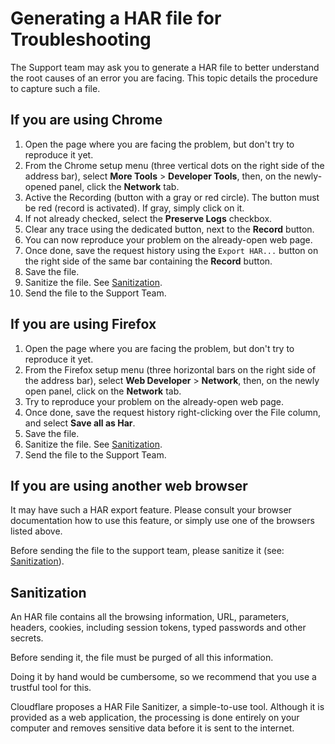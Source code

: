 # Generating a HAR file for Troubleshooting

The Support team may ask you to generate a HAR file to better understand the root causes of an error you are facing. This topic details the procedure to capture such a file.

## If you are using Chrome

1. Open the page where you are facing the problem, but don't try to reproduce it yet.
2. From the Chrome setup menu (three vertical dots on the right side of the address bar), select **More Tools** > **Developer Tools**, then, on the newly-opened panel, click the **Network** tab.
3. Active the Recording (button with a gray or red circle). The button must be red (record is activated). If gray, simply click on it.
4. If not already checked, select the **Preserve Logs** checkbox.
5. Clear any trace using the dedicated button, next to the **Record** button.
6. You can now reproduce your problem on the already-open web page.
7. Once done, save the request history using the `Export HAR...` button on the right side of the same bar containing the **Record** button.
8. Save the file.
9. Sanitize the file. See [Sanitization](#sanitization).
10. Send the file to the Support Team.

## If you are using Firefox

1. Open the page where you are facing the problem, but don't try to reproduce it yet.
2. From the Firefox setup menu (three horizontal bars on the right side of the address bar), select **Web Developer** > **Network**, then, on the newly open panel, click on the **Network** tab.
3. Try to reproduce your problem on the already-open web page.
4. Once done, save the request history right-clicking over the File column, and select **Save all as Har**.
5. Save the file.
9. Sanitize the file. See [Sanitization](#sanitization).
10. Send the file to the Support Team.

## If you are using another web browser

It may have such a HAR export feature. Please consult your browser documentation how to use this feature, or simply use one of the browsers listed above.

Before sending the file to the support team, please sanitize it (see: [Sanitization](#sanitization)).

## Sanitization

An HAR file contains all the browsing information, URL, parameters, headers, cookies, including session tokens, typed passwords and other secrets.

Before sending it, the file must be purged of all this information.

Doing it by hand would be cumbersome, so we recommend that you use a trustful tool for this.

Cloudflare proposes a HAR File Sanitizer, a simple-to-use tool. Although it is provided as a web application, the processing is done entirely on your computer and removes sensitive data before it is sent to the internet.
